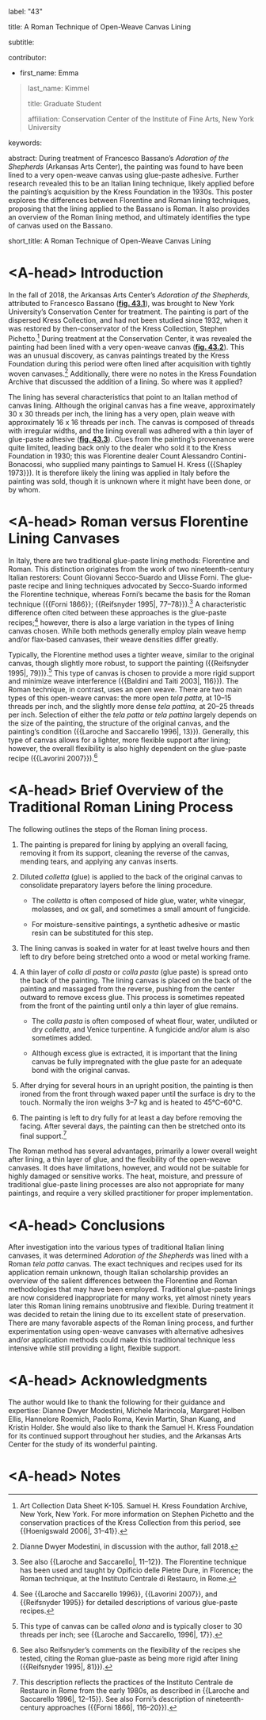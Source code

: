 label: "43"

title: A Roman Technique of Open-Weave Canvas Lining

subtitle:

contributor:

-   first_name: Emma

> last_name: Kimmel
>
> title: Graduate Student
>
> affiliation: Conservation Center of the Institute of Fine Arts, New York University

keywords:

abstract: During treatment of Francesco Bassano’s *Adoration of the Shepherds* (Arkansas Arts Center), the painting was found to have been lined to a very open-weave canvas using glue-paste adhesive. Further research revealed this to be an Italian lining technique, likely applied before the painting’s acquisition by the Kress Foundation in the 1930s. This poster explores the differences between Florentine and Roman lining techniques, proposing that the lining applied to the Bassano is Roman. It also provides an overview of the Roman lining method, and ultimately identifies the type of canvas used on the Bassano.

short_title: A Roman Technique of Open-Weave Canvas Lining

# \<A-head\> Introduction

In the fall of 2018, the Arkansas Arts Center’s *Adoration of the Shepherds,* attributed to Francesco Bassano ([**fig. 43.1**](fig-43-1)), was brought to New York University’s Conservation Center for treatment. The painting is part of the dispersed Kress Collection, and had not been studied since 1932, when it was restored by then-conservator of the Kress Collection, Stephen Pichetto.[^1] During treatment at the Conservation Center, it was revealed the painting had been lined with a very open-weave canvas ([**fig. 43.2**](fig-43-2)). This was an unusual discovery, as canvas paintings treated by the Kress Foundation during this period were often lined after acquisition with tightly woven canvases.[^2] Additionally, there were no notes in the Kress Foundation Archive that discussed the addition of a lining. So where was it applied?

The lining has several characteristics that point to an Italian method of canvas lining. Although the original canvas has a fine weave, approximately 30 x 30 threads per inch, the lining has a very open, plain weave with approximately 16 x 16 threads per inch. The canvas is composed of threads with irregular widths, and the lining overall was adhered with a thin layer of glue-paste adhesive ([**fig. 43.3**](fig-43-3)). Clues from the painting’s provenance were quite limited, leading back only to the dealer who sold it to the Kress Foundation in 1930; this was Florentine dealer Count Alessandro Contini-Bonacossi, who supplied many paintings to Samuel H. Kress ({{Shapley 1973}}). It is therefore likely the lining was applied in Italy before the painting was sold, though it is unknown where it might have been done, or by whom.

# \<A-head\> Roman versus Florentine Lining Canvases

In Italy, there are two traditional glue-paste lining methods: Florentine and Roman. This distinction originates from the work of two nineteenth-century Italian restorers: Count Giovanni Secco-Suardo and Ulisse Forni. The glue-paste recipe and lining techniques advocated by Secco-Suardo informed the Florentine technique, whereas Forni’s became the basis for the Roman technique ({{Forni 1866}}; {{Reifsnyder 1995\|, 77–78}}).[^3] A characteristic difference often cited between these approaches is the glue-paste recipes;[^4] however, there is also a large variation in the types of lining canvas chosen. While both methods generally employ plain weave hemp and/or flax-based canvases, their weave densities differ greatly.

Typically, the Florentine method uses a tighter weave, similar to the original canvas, though slightly more robust, to support the painting ({{Reifsnyder 1995\|, 79})}.[^5] This type of canvas is chosen to provide a more rigid support and minimize weave interference ({{Baldini and Taiti 2003\|, 116}}). The Roman technique, in contrast, uses an open weave. There are two main types of this open-weave canvas: the more open *tela patta,* at 10–15 threads per inch, and the slightly more dense *tela pattina,* at 20–25 threads per inch. Selection of either the *tela patta* or *tela pattina* largely depends on the size of the painting, the structure of the original canvas, and the painting’s condition ({{Laroche and Saccarello 1996\|, 13}}). Generally, this type of canvas allows for a lighter, more flexible support after lining; however, the overall flexibility is also highly dependent on the glue-paste recipe ({{Lavorini 2007}}).[^6]

# \<A-head\> Brief Overview of the Traditional Roman Lining Process

The following outlines the steps of the Roman lining process.

1.  The painting is prepared for lining by applying an overall facing, removing it from its support, cleaning the reverse of the canvas, mending tears, and applying any canvas inserts.

2.  Diluted *colletta* (glue) is applied to the back of the original canvas to consolidate preparatory layers before the lining procedure.

    -   The *colletta* is often composed of hide glue, water, white vinegar, molasses, and ox gall, and sometimes a small amount of fungicide.

    -   For moisture-sensitive paintings, a synthetic adhesive or mastic resin can be substituted for this step.

3.  The lining canvas is soaked in water for at least twelve hours and then left to dry before being stretched onto a wood or metal working frame.

4.  A thin layer of *colla di pasta* or *colla pasta* (glue paste) is spread onto the back of the painting. The lining canvas is placed on the back of the painting and massaged from the reverse, pushing from the center outward to remove excess glue. This process is sometimes repeated from the front of the painting until only a thin layer of glue remains.

    -   The *colla pasta* is often composed of wheat flour, water, undiluted or dry *colletta*, and Venice turpentine. A fungicide and/or alum is also sometimes added.

    -   Although excess glue is extracted, it is important that the lining canvas be fully impregnated with the glue paste for an adequate bond with the original canvas.

5.  After drying for several hours in an upright position, the painting is then ironed from the front through waxed paper until the surface is dry to the touch. Normally the iron weighs 3–7 kg and is heated to 45°C–60°C.

6.  The painting is left to dry fully for at least a day before removing the facing. After several days, the painting can then be stretched onto its final support.[^7]

The Roman method has several advantages, primarily a lower overall weight after lining, a thin layer of glue, and the flexibility of the open-weave canvases. It does have limitations, however, and would not be suitable for highly damaged or sensitive works. The heat, moisture, and pressure of traditional glue-paste lining processes are also not appropriate for many paintings, and require a very skilled practitioner for proper implementation.

# \<A-head\> Conclusions

After investigation into the various types of traditional Italian lining canvases, it was determined *Adoration of the Shepherds* was lined with a Roman *tela patta* canvas. The exact techniques and recipes used for its application remain unknown, though Italian scholarship provides an overview of the salient differences between the Florentine and Roman methodologies that may have been employed. Traditional glue-paste linings are now considered inappropriate for many works, yet almost ninety years later this Roman lining remains unobtrusive and flexible. During treatment it was decided to retain the lining due to its excellent state of preservation. There are many favorable aspects of the Roman lining process, and further experimentation using open-weave canvases with alternative adhesives and/or application methods could make this traditional technique less intensive while still providing a light, flexible support.

# \<A-head\> Acknowledgments

The author would like to thank the following for their guidance and expertise: Dianne Dwyer Modestini, Michele Marincola, Margaret Holben Ellis, Hannelore Roemich, Paolo Roma, Kevin Martin, Shan Kuang, and Kristin Holder. She would also like to thank the Samuel H. Kress Foundation for its continued support throughout her studies, and the Arkansas Arts Center for the study of its wonderful painting.

# \<A-head\> Notes

[^1]: Art Collection Data Sheet K-105. Samuel H. Kress Foundation Archive, New York, New York. For more information on Stephen Pichetto and the conservation practices of the Kress Collection from this period, see {{Hoenigswald 2006\|, 31–41}}.

[^2]: Dianne Dwyer Modestini, in discussion with the author, fall 2018.

[^3]: See also {{Laroche and Saccarello\|, 11–12}}. The Florentine technique has been used and taught by Opificio delle Pietre Dure, in Florence; the Roman technique, at the Instituto Centrale di Restauro, in Rome.

[^4]: See {{Laroche and Saccarello 1996}}, {{Lavorini 2007}}, and {{Reifsnyder 1995}} for detailed descriptions of various glue-paste recipes.

[^5]: This type of canvas can be called *olona* and is typically closer to 30 threads per inch; see {{Laroche and Saccarello, 1996\|, 17}}.

[^6]: See also Reifsnyder’s comments on the flexibility of the recipes she tested, citing the Roman glue-paste as being more rigid after lining ({{Reifsnyder 1995\|, 81}}).

[^7]: This description reflects the practices of the Instituto Centrale de Restauro in Rome from the early 1980s, as described in {{Laroche and Saccarello 1996\|, 12–15}}. See also Forni’s description of nineteenth-century approaches ({{Forni 1866\|, 116–20}}).
